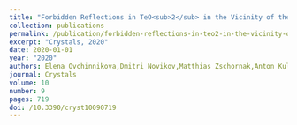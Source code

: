 ```yaml
---
title: "Forbidden Reflections in TeO<sub>2</sub> in the Vicinity of the Te L<sub>1</sub> Absorption Edge"
collection: publications
permalink: /publication/forbidden-reflections-in-teo2-in-the-vicinity-of-the-te-l-1-/
excerpt: "Crystals, 2020"
date: 2020-01-01
year: "2020"
authors: Elena Ovchinnikova,Dmitri Novikov,Matthias Zschornak,Anton Kulikov,Ksenia Kozlovskaya, Vladimir Dmitrienko, Alexey Oreshko, Alexander Blagov, Enver Mukhamedzhanov, Nikita Marchenkov, Mickhail Borisov, Azat Khadiev, Arsen Petrenko, Yury Pisarevsky
journal: Crystals
volume: 10
number: 9
pages: 719
doi: /10.3390/cryst10090719
---
```

